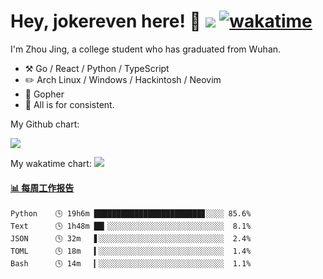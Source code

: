 # Hey, jokereven here! 👋 ![](https://visitor-badge.laobi.icu/badge?page_id=jokereven.readme) [![wakatime](https://wakatime.com/badge/user/eada5769-12fd-41f7-af3d-65254494dce1.svg)](https://wakatime.com/@eada5769-12fd-41f7-af3d-65254494dce1)

I'm Zhou Jing, a college student who has graduated from Wuhan.
-   :hammer_and_pick: Go / React / Python / TypeScript
-   :pencil2: Arch Linux / Windows / Hackintosh / Neovim
-   :seedling: Gopher
-   :thought_balloon: All is for consistent.

My Github chart:

![](https://ghchart.rshah.org/JonnieWayy)

My wakatime chart:
![](https://wakatime.com/share/@jokereven/1679dc82-4bf9-4b63-9203-390d608503de.png)

<!-- waka-box start -->
#### <a href="https://gist.github.com/9f8118785e2d128d746db5f61b0e0a2a" target="_blank">📊 每周工作报告</a>
```text
Python    🕓 19h6m ████████████████████████▊░░░░ 85.6%
Text      🕓 1h48m ██▎░░░░░░░░░░░░░░░░░░░░░░░░░░  8.1%
JSON      🕓 32m   ▋░░░░░░░░░░░░░░░░░░░░░░░░░░░░  2.4%
TOML      🕓 18m   ▍░░░░░░░░░░░░░░░░░░░░░░░░░░░░  1.4%
Bash      🕓 14m   ▎░░░░░░░░░░░░░░░░░░░░░░░░░░░░  1.1%
```
<!-- Powered by https://github.com/journey-ad/waka-box-go . -->
<!-- waka-box end -->
